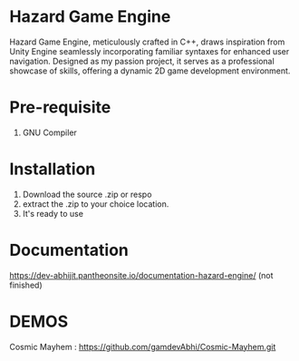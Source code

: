 # Hazard Game Engine
Hazard Game Engine, meticulously crafted in C++, draws inspiration from Unity Engine seamlessly incorporating familiar syntaxes for enhanced user navigation. Designed as my passion project, it serves as a professional showcase of skills, offering a dynamic 2D game development environment.

# Pre-requisite
1. GNU Compiler

# Installation
1. Download the source .zip or respo
2. extract the .zip to your choice location.
3. It's ready to use

# Documentation
https://dev-abhijit.pantheonsite.io/documentation-hazard-engine/ (not finished)

# DEMOS
Cosmic Mayhem : https://github.com/gamdevAbhi/Cosmic-Mayhem.git
